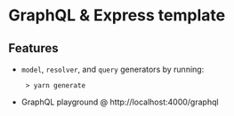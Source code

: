 # GraphQL & Express template

## Features

- `model`, `resolver`, and `query` generators by running:

  ```
   > yarn generate
  ```
- GraphQL playground @ http://localhost:4000/graphql

